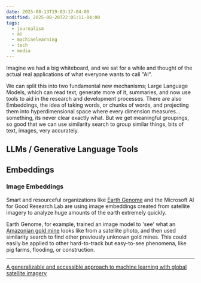```yaml
---
date: 2025-08-13T19:03:17-04:00
modified: 2025-08-28T22:05:11-04:00
tags:
  - journalism
  - ai
  - machinelearning
  - tech
  - media
---
```


Imagine we had a big whiteboard, and we sat for a while and thought of the actual real applications of what everyone wants to call "AI".

We can split this into two fundamental new mechanisms; Large Language Models, which can read text, generate more of it, summaries, and now use tools to aid in the research and development processes. There are also Embeddings, the idea of taking words, or chunks of words, and projecting them into hyperdimensional space where every dimension measures… something, its never clear exactly what. But we get meaningful groupings, so good that we can use similarity search to group similar things, bits of text, images, very accurately.

## LLMs / Generative Language Tools

## Embeddings
### Image Embeddings

Smart and resourceful organizations like [Earth Genome](https://news.mongabay.com/2024/07/gold-mining-in-the-amazon-has-doubled-in-area-since-2018-ai-tool-shows/) and the Microsoft AI for Good Research Lab are using image embeddings created from satellite imagery to analyze huge amounts of the earth extremely quickly.

Earth Genome, for example, trained an image model to 'see' what an [Amazonian gold mine](https://amazonminingwatch.org/en/about) looks like from a satellite photo, and then used similarity search to find other previously unknown gold mines. This could easily be applied to other hard-to-track but easy-to-see phenomena, like pig farms, flooding, or construction.

---

[A generalizable and accessible approach to machine learning with global satellite imagery](https://www.nature.com/articles/s41467-021-24638-z)